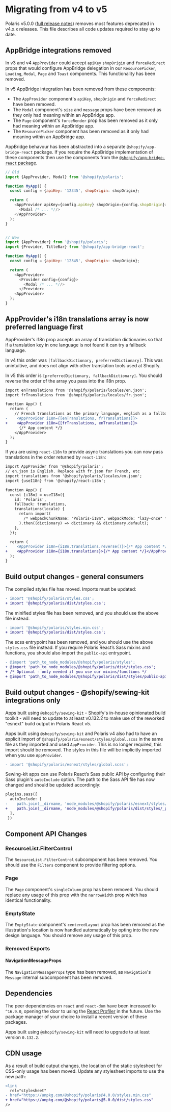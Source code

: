 # Migrating from v4 to v5

Polaris v5.0.0 ([full release notes](https://github.com/Shopify/polaris-react/releases/tag/v5.0.0)) removes most features deprecated in v4.x.x releases. This file describes all code updates required to stay up to date.

## AppBridge integrations removed

In v3 and v4 `AppProvider` could accept `apiKey` `shopOrigin` and `forceRedirect` props that would configure AppBridge delegation in our `ResourcePicker`, `Loading`, `Modal`, `Page` and `Toast` components. This functionality has been removed.

In v5 AppBridge integration has been removed from these components:

- The `AppProvider` component's `apiKey`, `shopOrigin` and `forceRedirect` have been removed.
- The `Modal` component's `size` and `message` props have been removed as they only had meaning within an AppBridge app.
- The `Page` component's `forceRender` prop has been removed as it only had meaning within an AppBridge app.
- The `ResourcePicker` component has been removed as it only had meaning within an AppBridge app.

AppBridge behavour has been abstracted into a separate `@shopify/app-bridge-react` package. If you require the AppBridge implementation of these components then use the components from the [`@shopify/app-bridge-react` package](https://shopify.dev/tools/app-bridge/react-components).

```js
// Old
import {AppProvider, Modal} from '@shopify/polaris';

function MyApp() {
  const config = {apiKey: '12345', shopOrigin: shopOrigin};

  return (
    <AppProvider apiKey={config.apiKey} shopOrigin={config.shopOrigin}>
      <Modal /* ... *//>
    </AppProvider>
  );
}


// New
import {AppProvider} from '@shopify/polaris';
import {Provider, TitleBar} from '@shopify/app-bridge-react';

function MyApp() {
  const config = {apiKey: '12345', shopOrigin: shopOrigin};

  return (
    <AppProvider>
      <Provider config={config}>
        <Modal /* ... *//>
      </Provider>
    <AppProvider>
  );
}
```

## AppProvider's i18n translations array is now preferred language first

AppProvider's i18n prop accepts an array of translation dictionaries so that if a translation key in one language is not found it can try a fallback language.

In v4 this order was `[fallbackDictionary, preferredDictionary]`. This was unintuitive, and does not align with other translation tools used at Shopify.

In v5 this order is `[preferredDictionary, fallbackDictionary]`. You should reverse the order of the array you pass into the i18n prop.

```diff
import enTranslations from '@shopify/polaris/locales/en.json';
import frTranslations from '@shopify/polaris/locales/fr.json';

function App() {
  return (
    // French translations as the primary language, english as a fallback
-    <AppProvider i18n={[enTranslations, frTranslations]}>
+    <AppProvider i18n={[frTranslations, enTranslations]}>
      {/* App content */}
    </AppProvider>
  );
}
```

If you are using `react-i18n` to provide async translations you can now pass translations in the order returned by `react-i18n`:

```diff
import AppProvider from '@shopify/polaris';
// en.json is English. Replace with fr.json for French, etc
import translations from '@shopify/polaris/locales/en.json';
import {useI18n} from '@shopify/react-i18n';

function App() {
  const [i18n] = useI18n({
    id: 'Polaris',
    fallback: translations,
    translations(locale) {
      return import(
        /* webpackChunkName: "Polaris-i18n", webpackMode: "lazy-once" */ `@shopify/polaris/locales/${locale}.json`
      ).then((dictionary) => dictionary && dictionary.default);
    },
  });

  return (
-    <AppProvider i18n={i18n.translations.reverse()}>{/* App content */}</AppProvider>
+    <AppProvider i18n={i18n.translations}>{/* App content */}</AppProvider>
  );
}
```

## Build output changes - general consumers

The compiled styles file has moved. Imports must be updated:

```diff
- import '@shopify/polaris/styles.css';
+ import '@shopify/polaris/dist/styles.css';
```

The minified styles file has been removed, and you should use the above file instead.

```diff
- import '@shopify/polaris/styles.min.css';
+ import '@shopify/polaris/dist/styles.css';
```

The scss entrypoint has been removed, and you should use the above `styles.css` file instead. If you require Polaris React’s Sass mixins and functions, you should also import the `public-api` entrypoint.

```diff
- @import 'path_to_node_modules/@shopify/polaris/styles';
+ @import 'path_to_node_modules/@shopify/polaris/dist/styles.css';
+ /* Optional - only needed if you use our mixins/functions */
+ @import 'path_to_node_modules/@shopify/polaris/dist/styles/public-api';
```

## Build output changes - @shopify/sewing-kit integrations only

Apps built using `@shopify/sewing-kit` - Shopify's in-house opinionated build toolkit - will need to update to at least v0.132.2 to make use of the reworked "esnext" build output in Polaris React v5.

Apps built using `@shopify/sewing-kit` and Polaris v4 also had to have an explicit import of `@shopify/polaris/esnext/styles/global.scss` in the same file as they imported and used `AppProvider`. This is no longer required, this import should be removed. The styles in this file will be implicitly imported when you use `AppProvider`.

```diff
- import '@shopify/polaris/esnext/styles/global.scss';
```

Sewing-kit apps can use Polaris React’s Sass public API by configuring their Sass plugin's `autoInclude` option. The path to the Sass API file has now changed and should be updated accordingly:

```diff
plugins.sass({
  autoInclude: [
-    path.join(__dirname, 'node_modules/@shopify/polaris/esnext/styles/_public-api.scss'),
+    path.join(__dirname, 'node_modules/@shopify/polaris/dist/styles/_public-api.scss'),
  ],
 })
```

## Component API Changes

### ResourceList.FilterControl

The `ResourceList.FilterControl` subcomponent has been removed. You should use the `Filters` component to provide filtering options.

### Page

The `Page` component's `singleColumn` prop has been removed. You should replace any usage of this prop with the `narrowWidth` prop which has identical functionality.

### EmptyState

The `EmptyState` component's `centeredLayout` prop has been removed as the illustration's location is now handled automatically by opting into the new design language. You should remove any usage of this prop.

### Removed Exports

#### NavigationMessageProps

The `NavigationMessageProps` type has been removed, as `Navigation`'s `Message` internal subcomponent has been removed.

## Dependencies

The peer dependencies on `react` and `react-dom` have been increased to `^16.9.0`, opening the door to using the [React Profiler](https://reactjs.org/blog/2018/09/10/introducing-the-react-profiler.html) in the future. Use the package manager of your choice to install a recent version of these packages.

Apps built using `@shopify/sewing-kit` will need to upgrade to at least version `0.132.2`.

## CDN usage

As a result of build output changes, the location of the static stylesheet for CSS-only usage has been moved. Update any stylesheet imports to use the new path:

```diff
<link
  rel="stylesheet"
- href="https://unpkg.com/@shopify/polaris@4.0.0/styles.min.css"
+ href="https://unpkg.com/@shopify/polaris@5.0.0/dist/styles.css"
/>
```
